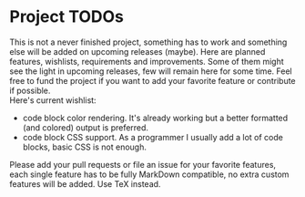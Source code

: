# Project TODOs
This is not a never finished project, something has to work and something else will be added
on upcoming releases (maybe). Here are planned features, wishlists, requirements and improvements.
Some of them might see the light in upcoming releases, few will remain here for some time. Feel
free to fund the project if you want to add your favorite feature or contribute if possible.  
Here's current wishlist:

- code block color rendering. It's already working but a better formatted (and colored) output
is preferred.
- code block CSS support. As a programmer I usually add a lot of code blocks, basic CSS is not enough.

Please add your pull requests or file an issue for your favorite features, each single feature
has to be fully MarkDown compatible, no extra custom features will be added. Use TeX instead.
